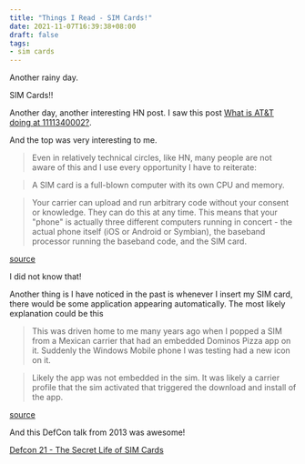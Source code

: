 ```yaml
---
title: "Things I Read - SIM Cards!"
date: 2021-11-07T16:39:38+08:00
draft: false
tags:
- sim cards
---
```


Another rainy day.

SIM Cards!!

Another day, another interesting HN post.
I saw this post [What is AT&T doing at 1111340002?](https://news.ycombinator.com/item?id=29135559).

And the top was very interesting to me.

> Even in relatively technical circles, like HN, many people are not aware of this and I use every opportunity I have to reiterate:

> A SIM card is a full-blown computer with its own CPU and memory.

> Your carrier can upload and run arbitrary code without your consent or knowledge. They can do this at any time.
This means that your "phone" is actually three different computers running in concert - the actual phone itself (iOS or Android or Symbian), the baseband processor running the baseband code, and the SIM card.

[source](https://news.ycombinator.com/item?id=29136245)

I did not know that!

Another thing is I have noticed in the past is whenever I insert my SIM card, there would be some application appearing automatically.
The most likely explanation could be this

> This was driven home to me many years ago when I popped a SIM from a Mexican carrier that had an embedded Dominos Pizza app on it. Suddenly the Windows Mobile phone I was testing had a new icon on it.

> Likely the app was not embedded in the sim. It was likely a carrier profile that the sim activated that triggered the download and install of the app.

[source](https://news.ycombinator.com/item?id=29137257)

And this DefCon talk from 2013 was awesome!

[Defcon 21 - The Secret Life of SIM Cards](https://www.youtube.com/watch?v=31D94QOo2gY)
